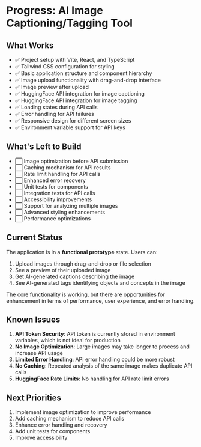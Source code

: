 # Progress: AI Image Captioning/Tagging Tool

## What Works
- ✅ Project setup with Vite, React, and TypeScript
- ✅ Tailwind CSS configuration for styling
- ✅ Basic application structure and component hierarchy
- ✅ Image upload functionality with drag-and-drop interface
- ✅ Image preview after upload
- ✅ HuggingFace API integration for image captioning
- ✅ HuggingFace API integration for image tagging
- ✅ Loading states during API calls
- ✅ Error handling for API failures
- ✅ Responsive design for different screen sizes
- ✅ Environment variable support for API keys

## What's Left to Build
- ⬜ Image optimization before API submission
- ⬜ Caching mechanism for API results
- ⬜ Rate limit handling for API calls
- ⬜ Enhanced error recovery
- ⬜ Unit tests for components
- ⬜ Integration tests for API calls
- ⬜ Accessibility improvements
- ⬜ Support for analyzing multiple images
- ⬜ Advanced styling enhancements
- ⬜ Performance optimizations

## Current Status
The application is in a **functional prototype** state. Users can:
1. Upload images through drag-and-drop or file selection
2. See a preview of their uploaded image
3. Get AI-generated captions describing the image
4. See AI-generated tags identifying objects and concepts in the image

The core functionality is working, but there are opportunities for enhancement in terms of performance, user experience, and error handling.

## Known Issues
1. **API Token Security**: API token is currently stored in environment variables, which is not ideal for production
2. **No Image Optimization**: Large images may take longer to process and increase API usage
3. **Limited Error Handling**: API error handling could be more robust
4. **No Caching**: Repeated analysis of the same image makes duplicate API calls
5. **HuggingFace Rate Limits**: No handling for API rate limit errors

## Next Priorities
1. Implement image optimization to improve performance
2. Add caching mechanism to reduce API calls
3. Enhance error handling and recovery
4. Add unit tests for components
5. Improve accessibility 